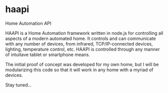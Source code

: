 # haapi
Home Automation API

HAAPI is a Home Automation framework written in node.js for controlling all aspects of a modern automated home.  It controls and can communicate with any number of devices, from infrared, TCP/IP-connected devices, lighting, temperature control, etc.  HAAPI is controlled through any manner of intuitave tablet or smartphone means.

The initial proof of concept was developed for my own home, but I will be modularizing this code so that it will work in any home with a myriad of devices.

Stay tuned...
